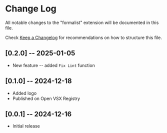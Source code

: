 # Change Log

All notable changes to the "formalist" extension will be documented in this file.

Check [Keep a Changelog](http://keepachangelog.com/) for recommendations on how to structure this file.

## [0.2.0] -- 2025-01-05

- New feature -- added `Fix Lint` function

## [0.1.0] -- 2024-12-18

- Added logo
- Published on Open VSX Registry

## [0.0.1] -- 2024-12-16

- Initial release